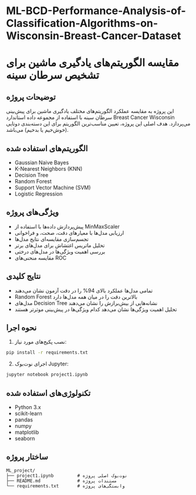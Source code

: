# ML-BCD-Performance-Analysis-of-Classification-Algorithms-on-Wisconsin-Breast-Cancer-Dataset
# مقایسه الگوریتم‌های یادگیری ماشین برای تشخیص سرطان سینه

## توضیحات پروژه
این پروژه به مقایسه عملکرد الگوریتم‌های مختلف یادگیری ماشین برای پیش‌بینی سرطان سینه با استفاده از مجموعه داده استاندارد Breast Cancer Wisconsin می‌پردازد. هدف اصلی این پروژه، تعیین مناسب‌ترین الگوریتم برای این دسته‌بندی دوتایی (خوش‌خیم یا بدخیم) می‌باشد.

## الگوریتم‌های استفاده شده
- Gaussian Naive Bayes
- K-Nearest Neighbors (KNN)
- Decision Tree
- Random Forest
- Support Vector Machine (SVM)
- Logistic Regression

## ویژگی‌های پروژه
- پیش‌پردازش داده‌ها با استفاده از MinMaxScaler
- ارزیابی مدل‌ها با معیارهای دقت، صحت، و فراخوانی
- تجسم‌سازی مقایسه‌ای نتایج مدل‌ها
- تحلیل ماتریس اغتشاش برای مدل‌های برتر
- بررسی اهمیت ویژگی‌ها در مدل‌های درختی
- مقایسه منحنی‌های ROC

## نتایج کلیدی
- تمامی مدل‌ها عملکرد بالای 94% را در دقت آزمون نشان می‌دهند
- Random Forest بالاترین دقت را در میان همه مدل‌ها دارد
- مدل‌های Decision Tree نشانه‌هایی از بیش‌برازش را نشان می‌دهند
- تحلیل اهمیت ویژگی‌ها نشان می‌دهد کدام ویژگی‌ها در پیش‌بینی موثرتر هستند

## نحوه اجرا
1. نصب پکیج‌های مورد نیاز:
```bash
pip install -r requirements.txt
```
2. اجرای نوت‌بوک Jupyter:
```bash
jupyter notebook project1.ipynb
```

## تکنولوژی‌های استفاده شده
- Python 3.x
- scikit-learn
- pandas
- numpy
- matplotlib
- seaborn

## ساختار پروژه
```
ML_project/
├── project1.ipynb         # نوت‌بوک اصلی پروژه
├── README.md              # مستندات پروژه
└── requirements.txt       # وابستگی‌های پروژه
``` 

